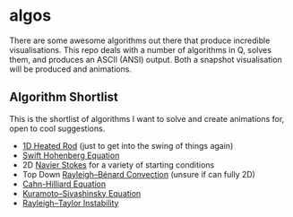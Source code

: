 # algos

There are some awesome algorithms out there that produce incredible visualisations. This repo deals with a number of algorithms in Q, solves them, and produces an ASCII (ANSI) output. Both a snapshot visualisation will be produced and animations.

## Algorithm Shortlist

This is the shortlist of algorithms I want to solve and create animations for, open to cool suggestions.

- [1D Heated Rod](https://en.wikipedia.org/wiki/Heat_equation) (just to get into the swing of things again)
- [Swift Hohenberg Equation](https://en.wikipedia.org/wiki/Swift%E2%80%93Hohenberg_equation)
- 2D [Navier Stokes](https://en.wikipedia.org/wiki/Navier%E2%80%93Stokes_equations) for a variety of starting conditions
- Top Down [Rayleigh–Bénard Convection](https://en.wikipedia.org/wiki/Rayleigh%E2%80%93B%C3%A9nard_convection) (unsure if can fully 2D)
- [Cahn-Hilliard Equation](https://en.wikipedia.org/wiki/Cahn%E2%80%93Hilliard_equation)
- [Kuramoto–Sivashinsky Equation](https://en.wikipedia.org/wiki/Kuramoto%E2%80%93Sivashinsky_equation)
- [Rayleigh–Taylor Instability](https://en.wikipedia.org/wiki/Rayleigh%E2%80%93Taylor_instability)